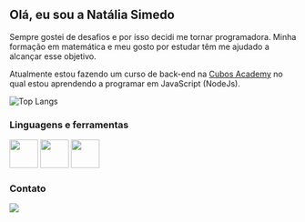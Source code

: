 ## Olá, eu sou a Natália Simedo

Sempre gostei de desafios e por isso decidi me tornar programadora. Minha formação em matemática e meu gosto por estudar têm me ajudado a alcançar esse objetivo.

Atualmente estou fazendo um curso de back-end na [Cubos Academy](https://cubos.academy/) no qual estou aprendendo a programar em JavaScript (NodeJs).

![Top Langs](https://github-readme-stats.vercel.app/api/top-langs/?username=nataliasimedo&hide=html,css)

### Linguagens e ferramentas
<div>
<img width=50 src="https://cdn.jsdelivr.net/gh/devicons/devicon/icons/javascript/javascript-original.svg" />
<img width=50 src="https://cdn.jsdelivr.net/gh/devicons/devicon/icons/nodejs/nodejs-original.svg" />
<img width=50 src="https://cdn.jsdelivr.net/gh/devicons/devicon/icons/git/git-original.svg" />
</div>

### Contato
<div>
  <a href = "https://www.linkedin.com/in/nataliasimedo/"><img src="https://img.shields.io/badge/LinkedIn-0077B5?style=for-the-badge&logo=linkedin&logoColor=white"></a>
</div>
